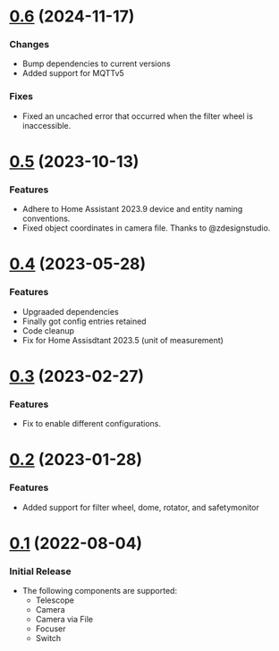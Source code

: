 # [0.6](https://github.com/mawinkler/astrolive/compare/v0.5...v0.6) (2024-11-17)

### Changes

- Bump dependencies to current versions
- Added support for MQTTv5

### Fixes

- Fixed an uncached error that occurred when the filter wheel is inaccessible.

# [0.5](https://github.com/mawinkler/astrolive/compare/v0.4...v0.5) (2023-10-13)

### Features

- Adhere to Home Assistant 2023.9 device and entity naming conventions.
- Fixed object coordinates in camera file. Thanks to @zdesignstudio.

# [0.4](https://github.com/mawinkler/astrolive/compare/v0.3...v0.4) (2023-05-28)

### Features

- Upgraaded dependencies
- Finally got config entries retained
- Code cleanup
- Fix for Home Assisdtant 2023.5 (unit of measurement)

# [0.3](https://github.com/mawinkler/astrolive/compare/v0.2...v0.3) (2023-02-27)

### Features

- Fix to enable different configurations.

# [0.2](https://github.com/mawinkler/astrolive/compare/v0.1...v0.2) (2023-01-28)

### Features

- Added support for filter wheel, dome, rotator, and safetymonitor

# [0.1](https://github.com/mawinkler/astrolive/releases/tag/v0.1) (2022-08-04)

### Initial Release

- The following components are supported:
  - Telescope
  - Camera
  - Camera via File
  - Focuser
  - Switch
